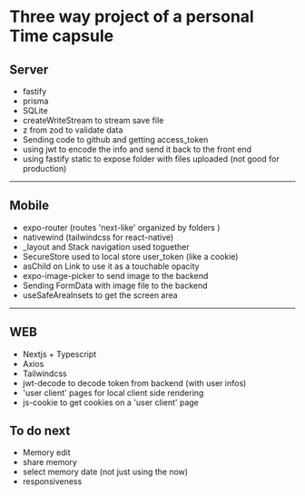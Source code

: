 # Three way project of a personal Time capsule

## Server

- fastify
- prisma
- SQLite
- createWriteStream to stream save file
- z from zod to validate data
- Sending code to github and getting access_token
- using jwt to encode the info and send it back to the front end
- using fastify static to expose folder with files uploaded (not good for production)

---

## Mobile

- expo-router (routes 'next-like' organized by folders
  )
- nativewind (tailwindcss for react-native)
- \_layout and Stack navigation used toguether
- SecureStore used to local store user_token (like a cookie)
- asChild on Link to use it as a touchable opacity
- expo-image-picker to send image to the backend
- Sending FormData with image file to the backend
- useSafeAreaInsets to get the screen area

---

## WEB

- Nextjs + Typescript
- Axios
- Tailwindcss
- jwt-decode to decode token from backend (with user infos)
- 'user client' pages for local client side rendering
- js-cookie to get cookies on a 'user client' page

## To do next

- Memory edit
- share memory
- select memory date (not just using the now)
- responsiveness
